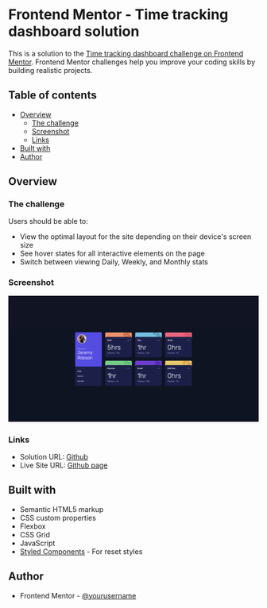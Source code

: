 # Frontend Mentor - Time tracking dashboard solution

This is a solution to the [Time tracking dashboard challenge on Frontend Mentor](https://www.frontendmentor.io/challenges/time-tracking-dashboard-UIQ7167Jw). Frontend Mentor challenges help you improve your coding skills by building realistic projects.

## Table of contents

- [Overview](#overview)
  - [The challenge](#the-challenge)
  - [Screenshot](#screenshot)
  - [Links](#links)
- [Built with](#built-with)
- [Author](#author)

## Overview

### The challenge

Users should be able to:

- View the optimal layout for the site depending on their device's screen size
- See hover states for all interactive elements on the page
- Switch between viewing Daily, Weekly, and Monthly stats

### Screenshot

![](./screenshot.png)

### Links

- Solution URL: [Github](https://github.com/404-azerty/time-tracking-dashboard)
- Live Site URL: [Github page](https://404-azerty.github.io/time-tracking-dashboard/)

## Built with

- Semantic HTML5 markup
- CSS custom properties
- Flexbox
- CSS Grid
- JavaScript
- [Styled Components](https://piccalil.li/blog/a-more-modern-css-reset/) - For reset styles

## Author

- Frontend Mentor - [@yourusername](https://www.frontendmentor.io/profile/404-azerty)
